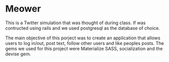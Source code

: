 # Meower

This is a Twitter simulation that was thought of during class. 
If was contructed using rails and we used postgresql as the database of choice.

The main objective of this porject was to create an application that allows users to log in/out, post text, follow other users and like peoples posts.
The gems we used for this project were Materialize SASS, socialization and the devise gem. 




